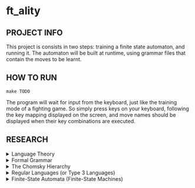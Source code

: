 # ft_ality


## PROJECT INFO

This project is consists in two steps: training a finite state automaton, and running it. The automaton will be built at runtime, using grammar files that contain the moves to be learnt. 

## HOW TO RUN

`` make TODO ``

The program will wait for input from the keyboard, just like the training mode of a fighting game. So simply press keys on your keyboard, following the key mapping displayed on the screen, and move names should be displayed when their key combinations are executed.

## RESEARCH 

<details><summary>Language Theory</summary>

Also known as formal language theory, this is the branch of computer science theory that is a study of formal languages ie structured sets of symbols and rules, for their manipulation. 

Some core concepts include :

* Alphabets: A finite set of symbols. For example, {0, 1} is a common alphabet in binary systems.
* Strings: Sequences of symbols from an alphabet. For example, 101 is a string in the alphabet {0, 1}.
* Languages: Sets of strings formed from an alphabet, often constrained by specific rules. For example, {0, 1} could represent a binary language.
* Grammars: Formal systems that define languages by specifying production rules. These rules indicate how strings can be formed in a language. Context-free grammars, for example, are widely used in defining programming language syntax.
* Finite Automata: Abstract machines used to recognize patterns in languages. Automata theory provides models for how computers can process languages. For instance, a finite state machine can be used to check if a given string belongs to a language.
* Chomsky Hierarchy: A classification system for languages based on their complexity. It includes regular languages, context-free languages, context-sensitive languages, and recursively enumerable languages.

Language theory helps in designing programming languages and compilers but more importantly in the context of our project, in building parsers to analyze and interpret code or structured data. It assists creating algorithms for pattern matching. Language theory thus provides the fundamental principles for how computers interpret, analyze, and manipulate languages.

</details>


<details><summary>Formal Grammar</summary>

A formal grammar is a set of rules that define how strings in a language are constructed. Grammars are used to describe the structure of languages, often defining which strings (sequences of symbols) are valid within a particular language.

A grammar typically has:

* Non-terminals: Abstract symbols that can be replaced by sequences of other symbols.
* Terminals: The actual symbols in the language (e.g., letters, numbers).
* Production rules: Rules that define how non-terminals can be transformed into terminals or other non-terminals.
* Start symbol: The initial non-terminal from which strings in the language are derived.

For example, a formal grammar for a basic language that only includes numbers and addition operations (i.e., the sum of two numbers) would look like : 

```
Expr → Expr + Number | Number
Number → 1 | 2 | 3 | 4 | 5
```


</details>

<details><summary>The Chomsky Hierarchy</summary>

The Chomsky hierarchy categorizes formal grammars (and the languages they generate) into four types based on their complexity and the types of automata that can recognize them:

* Type 0: Recursively Enumerable Languages: Recognized by a Turing machine, these are the most general and powerful languages, but not all are decidable.
* Type 1: Context-Sensitive Languages: Recognized by a linear-bounded automaton, these languages have rules that consider the context of symbols in a sequence.
* Type 2: Context-Free Languages: Recognized by a pushdown automaton, these languages are widely used in programming languages, where each rule only depends on one non-terminal.
* Type 3: Regular Languages: Recognized by a finite automaton, these are the simplest languages with rules of the form A → aB or A → a and are used in search patterns or simple syntax.

</details>

<details><summary>Regular Languages (or Type 3 Languages) </summary>

Regular languages are the simplest type of languages in the Chomsky hierarchy, and they can be described by regular expressions or finite automata. They are "type 3 languages" because they belong to the lowest, simplest level in the hierarchy.

Characteristics of regular languages:

* Finite-state: They can be fully represented by a finite number of states.
* Limited memory: They don’t require a memory stack or recursion for parsing.

Examples include sets of strings like all binary strings that end in 0 (e.g., 10, 110, etc.).
Regular languages are commonly used in search algorithms, text processing, and lexical analysis (e.g., searching for patterns in text using regular expressions).

</details>

<details><summary>Finite-State Automata (Finite-State Machines) </summary>

A finite-state automaton (FSA) is an abstract machine that processes regular languages. It operates by moving between a finite number of states based on the input symbols and is commonly used to recognize patterns and regular languages.

An FSA consists of:

* States: Different "conditions" the machine can be in.
* Alphabet: The set of symbols it recognizes.
* Transitions: Rules that define how the machine moves from one state to another based on input symbols.
* Start state: The initial state where processing begins.
* Accept states: States that indicate successful recognition of a string.

Example: An FSA for the language of binary strings ending in 0 would move between states to accept strings like 10, 110, but reject 11.

FSAs are used in various applications, including parsing, network protocols, and text search algorithms. They’re powerful in pattern recognition but are limited to recognizing only regular languages.

</details>